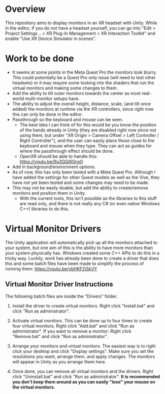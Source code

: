 # Overview

This repository aims to display monitors in an XR headset with Unity. While in the editor, if you do not have a headset yourself, you can go into "Edit > Project Settings... > XR Plug-In Management > XR Interaction Toolkit" and enable "Use XR Device Simulator in scenes".

# Work to be done

- It seems at some points in the Meta Quest Pro the monitors look blurry. This could potentially be a Quest Pro only issue (will need to test other headsets) or it may require some looking into the shaders that run the virtual monitors and making some changes to them.
- Add the ability to tilt outer monitors towards the center as most real-world multi-monitor setups have.
- The ability to adjust the overall height, distance, scale, (and tilt once added) the monitors at runtime via the XR controllers, since right now this can only be done in the editor.
- Passthrough so the keyboard and mouse can be seen.
  - The best idea I can think of for this would be you know the position of the hands already in Unity (they are disabled right now since not using them, but under "XR Origin > Camera Offset > Left Controller / Right Controller"), and the user can easily place those close to the keyboard and mouse when they type. They can act as guides for where the passthrough effect should be done.
  - OpenXR should be able to handle this: https://youtu.be/9u3QQi6Gnx0
- Add in background/environment options.
- As of now, this has only been tested with a Meta Quest Pro. Although I have added the settings for other Quest models as well as the Vive, they have not yet been tested and some changes may need to be made.
- This may not be easily doable, but add the ability to create/remove  monitors and position them in Unity.
  - With the current tools, this isn't possible as the libraries to this stuff are read only, and there is not really any C# (or even native Windows C++) libraries to do this.

# Virtual Monitor Drivers

The Unity application will automatically pick up all the monitors attached to your system, but one aim of this is the ability to have more monitors than your system physically has. Windows created some C++ APIs to do this in a tricky way. Luckily, work has already been done to create a driver that does this and some batch files have been made to simplify the process of running them: https://youtu.be/ybHKFZjSkVY

## Virtual Monitor Driver Instructions

The following batch files are inside the "Drivers" folder.

1. Install the driver to create virtual monitors. Right click "Install.bat" and click "Run as administrator".

2. Activate virtual monitors. This can be done up to four times to create four virtual monitors. Right click "Add.bat" and click "Run as administrator". If you want to remove a monitor: Right click "Remove.bat" and click "Run as administrator".

3. Arrange your monitors and virtual monitors. The easiest way is to right click your desktop and click "Display settings". Make sure you set the resolutions you want, arrange them, and apply changes. The monitors will appear in Unity as you arrange them here.

4. Once done, you can remove all virtual monitors and the drivers.
Right click "Uninstall.bat" and click "Run as administrator". **It is recommended you don't keep them around as you can easily "lose" your mouse on the virtual monitors.**